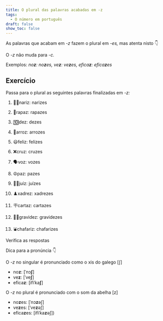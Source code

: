 ```yaml
---
title: O plural das palavras acabadas em -z
tags:
  - O número em português
draft: false
show_toc: false
---
```

As palavras que acabam em *-z* fazem o plural em *-es,* mas atenta nisto 👇

<article>

O *-z* não muda para *-c.*

Exemplos: *no**z**: no**z**es, ve**z**: ve**z**es, efica**z**: efica**z**es*

</article>


## Exercício

Passa para o plural as seguintes palavras finalizadas em *-z:* 

1. <e-moji>👃🏻</e-moji>nariz: <e-answer>narizes</e-answer>

2. <e-moji>👦</e-moji>rapaz: <e-answer>rapazes</e-answer>

3. <e-moji>🔟</e-moji>dez: <e-answer>dezes</e-answer>

4. <e-moji>🍚</e-moji>arroz: <e-answer>arrozes</e-answer>

5. <e-moji>😃</e-moji>feliz: <e-answer>felizes</e-answer>

6. <e-moji>❌</e-moji>cruz: <e-answer>cruzes</e-answer>

7. <e-moji>🗣️</e-moji>voz: <e-answer>vozes</e-answer>

8. <e-moji>☮️</e-moji>paz: <e-answer>pazes</e-answer>

9. <e-moji>👨‍⚖️</e-moji>juíz: <e-answer>juízes</e-answer>

10. <e-moji>♟️</e-moji>xadrez: <e-answer>xadrezes</e-answer>

11. <e-moji>🪧</e-moji>cartaz: <e-answer>cartazes</e-answer>

12. <e-moji>🤰🏻</e-moji>gravidez: <e-answer>gravidezes</e-answer>

13. <e-moji>⛲</e-moji>chafariz: <e-answer>chafarizes</e-answer>

<e-validate>Verifica as respostas</e-validate>


<article>

Dica para a pronúncia 👇

O *-z* no singular é pronunciado como o xis do galego [ʃ]

- no**z**: [ˈnɔ**ʃ**]
- ve**z**: [ˈve**ʃ**]
- efica**z**: [ifiˈka**ʃ**]

O *-z* no plural é pronunciado com o som da abelha [z]

- no**z**es: [ˈnɔ**z**əʃ]
- ve**z**es: [ˈve**z**əʃ]
- efica**z**es: [ifiˈka**z**əʃ])


</article>

